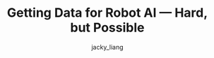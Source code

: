 ---
layout: redirect
title: "Getting Data for Robot AI — Hard, but Possible"
author: [jacky_liang]
categories: [editorials]
tags: [robotics]
excerpt: "Embodied AI agents need data of interactions with the real world, which is far more difficult to get than data of other AI domains like vision and language."
image:
  feature: assets/img/editorials/2021-12-10-robot-data/main.gif
  credit: <a href="https://developer.nvidia.com/isaac-gym"> Nvidia </a>
permalink: /editorials/robot-data
redirect: https://lastweekin.ai/p/robot-data
sidebartoc: true
highlight: true
---